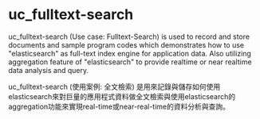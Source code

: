# uc_fulltext-search
uc_fulltext-search (Use case: Fulltext-Search) is used to record and store documents and sample program codes which demonstrates how to use "elasticsearch" as full-text index engine for application data. Also utilizing aggregation feature of "elasticsearch" to provide realtime or near realtime data analysis and query.

uc_fulltext-search (使用案例: 全文檢索) 是用來記錄與儲存如何使用elasticsearch來對巨量的應用程式資料做全文檢索與使用elasticsearch的aggregation功能來實現real-time或near-real-time的資料分析與查詢。
